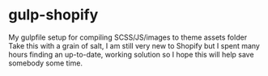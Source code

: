 # gulp-shopify
My gulpfile setup for compiling SCSS/JS/images to theme assets folder
Take this with a grain of salt, I am still very new to Shopify but I spent many hours finding an up-to-date, working solution so I hope this will help save somebody some time.
